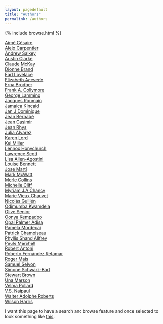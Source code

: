 ```yaml
---
layout: pagedefault
title: "Authors"
permalink: /authors
---
```

{% include browse.html %}


[Aimé Césaire](/cesaire) <br/>
[Alejo Carpentier](/carpenter) <br/>
[Andrew Salkey](/salkey)<br/>
[Austin Clarke](/aclarke)<br/>
[Claude McKay](/mcKay) <br/>
[Dionne Brand](/brand) <br/>
[Earl Lovelace](/lovelace) <br/>
[Elizabeth Acevedo](/acevedo)<br/>
[Erna Brodber](/brodber) <br/>
[Frank A. Collymore](/fcollymore) <br/>
[George Lamming](/lamming) <br/>
[Jacques Roumain](/roumain) <br/>
[Jamaica Kincaid](/kincaid) <br/>
[Jan J Dominique](/dominique)<br/>
[Jean Bernabé](/bernabe) <br/>
[Jean Casimir](/casimir)<br/>
[Jean Rhys](/rhys)<br/>
[Julia Alvarez](/alvarez)<br/>
[Karen Lord](/lord)<br/>
[Kei Miller](/miller)<br/>
[Lennox Honychurch](/honychurch)<br/>
[Lawrence Scott](/scott)<br/>
[Lisa Allen-Agostini](/agostini)<br/>
[Louise Bennett](/bennett)<br/>
[Jose Martí](/marti)<br/>
[Mark McWatt](mcwatt)<br/>
[Merle Collins](/collins)<br/>
[Michelle Cliff](/cliff)<br/>
[Myriam J.A Chancy](/chancy)<br/>
[Marie Vieux Chauvet](/chauvet)<br/>
[Nicolás Guillén](/guillen)<br/>
[Odimumba Kwamdela](/kwamdela)<br/>
[Olive Senior](/senior)<br/>
[Oonya Kempadoo](/kempadoo)<br/>
[Opal Palmer Adisa](/adisa)<br/>
[Pamela Mordecai](/mordecai)<br/>
[Patrick Chamoiseau](/chamoiseau)<br/>
[Phyllis Shand Allfrey](/allfrey)<br/>
[Paule Marshall](/marshall)<br/>
[Robert Antoni](/antoni)<br/>
[Roberto Fernández Retamar](/retamar)<br/>
[Roger Mais](/mais)<br/>
[Samuel Selvon](/selvon)<br/>
[Simone Schwarz-Bart](/bart)<br/>
[Stewart Brown](/brown)<br/>
[Una Marson](/marson)<br/>
[Velma Pollard](/pollard)<br/>
[V.S. Naipaul](/naipaul)<br/>
[Walter Adolphe Roberts](/roberts)<br/>
[Wilson Harris](/harris)<br/>


I want this page to have a search and browse feature and once selected to look something like [this](http://mapping-marronage.rll.lsa.umich.edu/flight).
